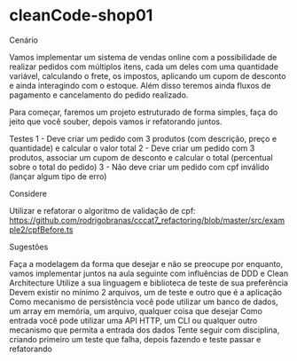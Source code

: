 # cleanCode-shop01
Cenário

Vamos implementar um sistema de vendas online com a possibilidade de realizar pedidos com múltiplos itens, cada um deles com uma quantidade variável, calculando o frete, os impostos, aplicando um cupom de desconto e ainda interagindo com o estoque. Além disso teremos ainda fluxos de pagamento e cancelamento do pedido realizado.

Para começar, faremos um projeto estruturado de forma simples, faça do jeito que você souber, depois vamos ir refatorando juntos.


Testes
1 - Deve criar um pedido com 3 produtos (com descrição, preço e quantidade) e calcular o valor total
2 - Deve criar um pedido com 3 produtos, associar um cupom de desconto e calcular o total (percentual sobre o total do pedido)
3 - Não deve criar um pedido com cpf inválido (lançar algum tipo de erro)


Considere


Utilizar e refatorar o algoritmo de validação de cpf: https://github.com/rodrigobranas/cccat7_refactoring/blob/master/src/example2/cpfBefore.ts

Sugestões


Faça a modelagem da forma que desejar e não se preocupe por enquanto, vamos implementar juntos na aula seguinte com influências de DDD e Clean Architecture
Utilize a sua linguagem e biblioteca de teste de sua preferência
Devem existir no mínimo 2 arquivos, um de teste e outro que é a aplicação
Como mecanismo de persistência você pode utilizar um banco de dados, um array em memória, um arquivo, qualquer coisa que desejar
Como entrada você pode utilizar uma API HTTP, um CLI ou qualquer outro mecanismo que permita a entrada dos dados
Tente seguir com disciplina, criando primeiro um teste que falha, depois fazendo e teste passar e refatorando
